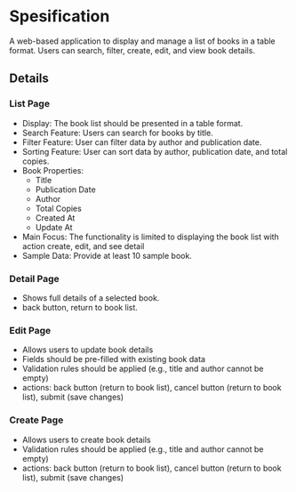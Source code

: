 # Spesification
A web-based application to display and manage a list of books in a table format. Users can search, filter, create, edit, and view book details.


## Details

### List Page
- Display: The book list should be presented in a table format.
- Search Feature: Users can search for books by title.
- Filter Feature: User can filter data by author and publication date.
- Sorting Feature: User can sort data by author, publication date, and total copies.
- Book Properties:
  - Title
  - Publication Date
  - Author
  - Total Copies
  - Created At
  - Update At
- Main Focus: The functionality is limited to displaying the book list with action create, edit, and see detail
- Sample Data: Provide at least 10 sample book.

### Detail Page
- Shows full details of a selected book.
- back button, return to book list.

### Edit Page
- Allows users to update book details
- Fields should be pre-filled with existing book data
- Validation rules should be applied (e.g., title and author cannot be empty)
- actions: back button (return to book list), cancel button (return to book list), submit (save changes)

### Create Page
- Allows users to create book details
- Validation rules should be applied (e.g., title and author cannot be empty)
- actions: back button (return to book list), cancel button (return to book list), submit (save changes)

